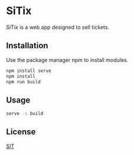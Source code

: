 # SiTix

SiTix is a web app designed to sell tickets.

## Installation

Use the package manager npm to install modules.

```bash
npm install serve
npm install
npm run build
```

## Usage

```bash
serve -s build
```

## License

[SIT](https://choosealicense.com/licenses/mit/)
